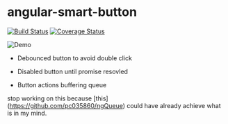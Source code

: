 # angular-smart-button

[![Build Status](https://travis-ci.org/2013gang/angular-smart-button.svg?branch=master)](https://travis-ci.org/2013gang/angular-smart-button)
[![Coverage Status](https://coveralls.io/repos/2013gang/angular-smart-button/badge.svg)](https://coveralls.io/r/2013gang/angular-smart-button)

![Demo](http://g.recordit.co/P2EQUHNMjj.gif)

- Debounced button to avoid double click

- Disabled button until promise resovled

- Button actions buffering queue

stop working on this because [this] (https://github.com/pc035860/ngQueue) could have already achieve what is in my mind.

